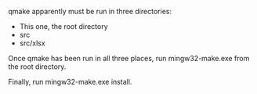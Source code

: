 qmake apparently must be run in three directories:
  - This one, the root directory
  - src
  - src/xlsx
  
Once qmake has been run in all three places, run mingw32-make.exe from the root directory.

Finally, run mingw32-make.exe install.
